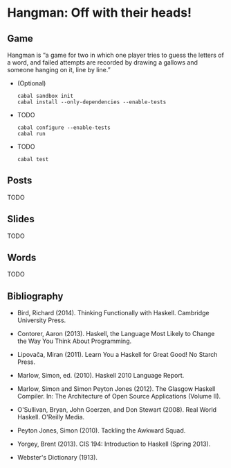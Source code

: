 # Hangman: Off with their heads!

## Game

Hangman is “a game for two in which one player tries to guess the
letters of a word, and failed attempts are recorded by drawing a
gallows and someone hanging on it, line by line.”

- (Optional)

  ```
  cabal sandbox init
  cabal install --only-dependencies --enable-tests
  ```

- TODO

  ```
  cabal configure --enable-tests
  cabal run
  ```

- TODO

  ```
  cabal test
  ```

## Posts

TODO

## Slides

TODO

## Words

TODO

## Bibliography

- Bird, Richard (2014). Thinking Functionally with Haskell. Cambridge
  University Press.

- Contorer, Aaron (2013). Haskell, the Language Most Likely to Change
  the Way You Think About Programming.

- Lipovača, Miran (2011). Learn You a Haskell for Great Good! No
  Starch Press.

- Marlow, Simon, ed. (2010). Haskell 2010 Language Report.

- Marlow, Simon and Simon Peyton Jones (2012). The Glasgow Haskell
  Compiler. In: The Architecture of Open Source Applications (Volume
  II).

- O'Sullivan, Bryan, John Goerzen, and Don Stewart (2008). Real World
  Haskell. O'Reilly Media.

- Peyton Jones, Simon (2010). Tackling the Awkward Squad.

- Yorgey, Brent (2013). CIS 194: Introduction to Haskell (Spring
  2013).

- Webster's Dictionary (1913).
